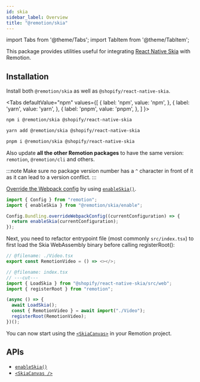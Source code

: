 ```yaml
---
id: skia
sidebar_label: Overview
title: "@remotion/skia"
---
```


import Tabs from '@theme/Tabs';
import TabItem from '@theme/TabItem';

This package provides utilities useful for integrating [React Native Skia](https://github.com/Shopify/react-native-skia) with Remotion.

## Installation

Install both `@remotion/skia` as well as `@shopify/react-native-skia`.

<Tabs
defaultValue="npm"
values={[
{ label: 'npm', value: 'npm', },
{ label: 'yarn', value: 'yarn', },
{ label: 'pnpm', value: 'pnpm', },
]
}>
<TabItem value="npm">

```bash
npm i @remotion/skia @shopify/react-native-skia
```

  </TabItem>

  <TabItem value="yarn">

```bash
yarn add @remotion/skia @shopify/react-native-skia
```

  </TabItem>

  <TabItem value="pnpm">

```bash
pnpm i @remotion/skia @shopify/react-native-skia
```

  </TabItem>
</Tabs>

Also update **all the other Remotion packages** to have the same version: `remotion`, `@remotion/cli` and others.

:::note
Make sure no package version number has a `^` character in front of it as it can lead to a version conflict.
:::

[Override the Webpack config](/docs/webpack) by using [`enableSkia()`](/docs/skia/enable-skia).

```ts twoslash title="remotion.config.ts"
import { Config } from "remotion";
import { enableSkia } from "@remotion/skia/enable";

Config.Bundling.overrideWebpackConfig((currentConfiguration) => {
  return enableSkia(currentConfiguration);
});
```

Next, you need to refactor entrypoint file (most commonly `src/index.tsx`) to first load the Skia WebAssembly binary before calling registerRoot():

```ts twoslash title="src/index.tsx"
// @filename: ./Video.tsx
export const RemotionVideo = () => <></>;

// @filename: index.tsx
// ---cut---
import { LoadSkia } from "@shopify/react-native-skia/src/web";
import { registerRoot } from "remotion";

(async () => {
  await LoadSkia();
  const { RemotionVideo } = await import("./Video");
  registerRoot(RemotionVideo);
})();
```

You can now start using the [`<SkiaCanvas>`](/docs/skia/skia-canvas) in your Remotion project.

## APIs

- [`enableSkia()`](/docs/skia/enable-skia)
- [`<SkiaCanvas />`](/docs/skia/skia-canvas)
